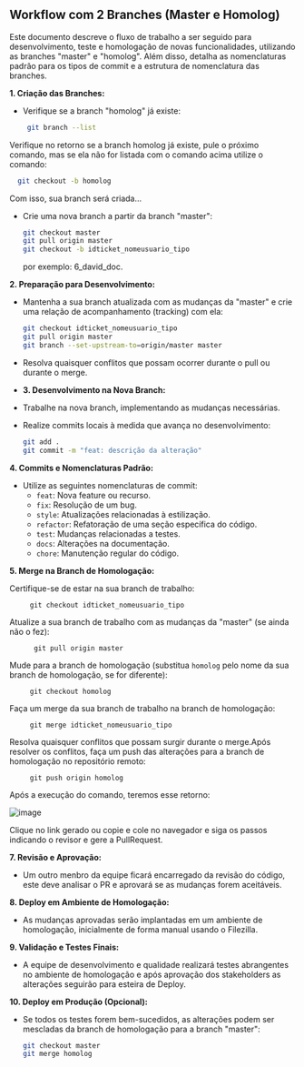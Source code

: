 ## Workflow com 2 Branches (Master e Homolog)

Este documento descreve o fluxo de trabalho a ser seguido para desenvolvimento, teste e homologação de novas funcionalidades, utilizando as branches "master" e "homolog". Além disso, detalha as nomenclaturas padrão para os tipos de commit e a estrutura de nomenclatura das branches.

**1. Criação das Branches:**

- Verifique se a branch "homolog" já existe:
  ```bash
   git branch --list
   ```
Verifique no retorno se a branch homolog já existe, pule o próximo comando, mas se ela não for listada com o comando acima utilize o comando:
 ```bash
   git checkout -b homolog
   ```
Com isso, sua branch será criada...

- Crie uma nova branch a partir da branch "master":
  ```bash
  git checkout master
  git pull origin master
  git checkout -b idticket_nomeusuario_tipo
  ```
  por exemplo: 6_david_doc.

**2. Preparação para Desenvolvimento:**
- Mantenha a sua branch atualizada com as mudanças da "master" e crie uma relação de acompanhamento (tracking) com ela:
  ```bash
  git checkout idticket_nomeusuario_tipo
  git pull origin master
  git branch --set-upstream-to=origin/master master
  ```
- Resolva quaisquer conflitos que possam ocorrer durante o pull ou durante o merge.

- **3. Desenvolvimento na Nova Branch:**
- Trabalhe na nova branch, implementando as mudanças necessárias.
- Realize commits locais à medida que avança no desenvolvimento:
  ```bash
  git add .
  git commit -m "feat: descrição da alteração"
  ```

**4. Commits e Nomenclaturas Padrão:**
- Utilize as seguintes nomenclaturas de commit:
  - `feat`: Nova feature ou recurso.
  - `fix`: Resolução de um bug.
  - `style`: Atualizações relacionadas à estilização.
  - `refactor`: Refatoração de uma seção específica do código.
  - `test`: Mudanças relacionadas a testes.
  - `docs`: Alterações na documentação.
  - `chore`: Manutenção regular do código.

**5. Merge na Branch de Homologação:**

Certifique-se de estar na sua branch de trabalho:
  
         git checkout idticket_nomeusuario_tipo 
      
Atualize a sua branch de trabalho com as mudanças da "master" (se ainda não o fez):

          git pull origin master
      
Mude para a branch de homologação (substitua `homolog` pelo nome da sua branch de homologação, se for diferente):

         git checkout homolog
      
Faça um merge da sua branch de trabalho na branch de homologação:

         git merge idticket_nomeusuario_tipo
      
Resolva quaisquer conflitos que possam surgir durante o merge.Após resolver os conflitos, faça um push das alterações para a branch de homologação no repositório remoto:
      
         git push origin homolog
   
Após a execução do comando, teremos esse retorno:


  ![image](https://github.com/davidconvergencia/fluxo-git/assets/139790204/b0b10ab3-312c-47c8-80fc-d75873d69970)


         
Clique no link gerado ou copie e cole no navegador e siga os passos indicando o revisor e gere a PullRequest.

**7. Revisão e Aprovação:**
- Um outro menbro da equipe ficará encarregado da revisão do código, este deve analisar o PR e aprovará se as mudanças forem aceitáveis.

**8. Deploy em Ambiente de Homologação:**
- As mudanças aprovadas serão implantadas em um ambiente de homologação, inicialmente de forma manual usando o Filezilla.

**9. Validação e Testes Finais:**
- A equipe de desenvolvimento e qualidade realizará testes abrangentes no ambiente de homologação e após aprovação dos stakeholders as alterações seguirão para esteira de Deploy.

**10. Deploy em Produção (Opcional):**
- Se todos os testes forem bem-sucedidos, as alterações podem ser mescladas da branch de homologação para a branch "master":
  ```bash
  git checkout master
  git merge homolog
  ```


